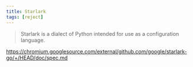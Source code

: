 ```yaml
---
title: Starlark
tags: [reject]
---
```


> Starlark is a dialect of Python intended for use as a configuration language.

<https://chromium.googlesource.com/external/github.com/google/starlark-go/+/HEAD/doc/spec.md>
